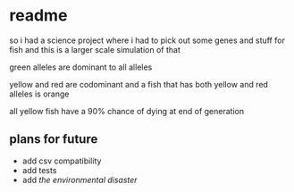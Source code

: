# readme

so i had a science project where i had to pick out some genes and stuff for fish and this is a larger scale simulation of that

green alleles are dominant to all alleles

yellow and red are codominant and a fish that has both yellow and red alleles is orange

all yellow fish have a 90% chance of dying at end of generation

## plans for future

- add csv compatibility
- add tests
- add *the environmental disaster*
